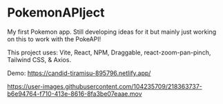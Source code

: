 # PokemonAPIject
My first Pokemon app. Still developing ideas for it but mainly just working on this to work with the PokeAPI!

This project uses: Vite, React, NPM, Draggable, react-zoom-pan-pinch, Tailwind CSS, & Axios.

Demo: https://candid-tiramisu-895796.netlify.app/



https://user-images.githubusercontent.com/104235709/218363737-b6e94764-f710-413e-8616-8fa3be07eaae.mov

